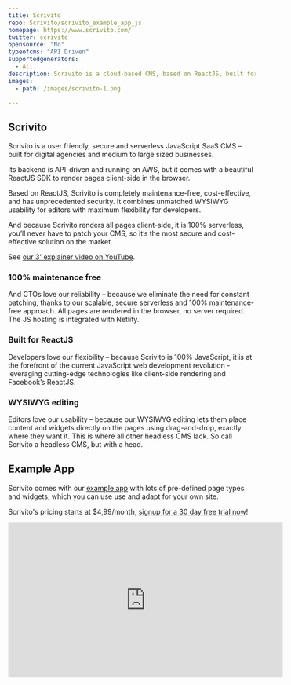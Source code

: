 ```yaml
---
title: Scrivito
repo: Scrivito/scrivito_example_app_js
homepage: https://www.scrivito.com/
twitter: scrivito
opensource: "No"
typeofcms: "API Driven"
supportedgenerators:
  - All
description: Scrivito is a cloud-based CMS, based on ReactJS, built for digital agencies and medium to large-sized businesses.
images:
  - path: /images/scrivito-1.png

---
```


## Scrivito

Scrivito is a user friendly, secure and serverless JavaScript SaaS CMS – built for digital agencies and medium to large sized businesses.

Its backend is API-driven and running on AWS, but it comes with a beautiful ReactJS SDK to render pages client-side in the browser.

Based on ReactJS, Scrivito is completely maintenance-free, cost-effective, and has unprecedented security. It combines unmatched WYSIWYG usability for editors with maximum flexibility for developers.

And because Scrivito renders all pages client-side, it is 100% serverless, you’ll never have to patch your CMS, so it’s the most secure and cost-effective solution on the market.

See [our 3' explainer video on YouTube](https://www.youtube.com/watch?time_continue=2&v=RBLwKTEZr00).

### 100% maintenance free

And CTOs love our reliability – because we eliminate the need for constant patching, thanks to our scalable, secure serverless and 100% maintenance-free approach. All pages are rendered in the browser, no server required. The JS hosting is integrated with Netlify.

### Built for ReactJS

Developers love our flexibility – because Scrivito is 100% JavaScript, it is at the forefront of the current JavaScript web development revolution - leveraging cutting-edge technologies like client-side rendering and Facebook’s ReactJS.

### WYSIWYG editing

Editors love our usability – because our WYSIWYG editing lets them place content and widgets directly on the pages using drag-and-drop, exactly where they want it. This is where all other headless CMS lack. So call Scrivito a headless CMS, but with a head.

## Example App

Scrivito comes with our [example app](https://scrivito-example.netlify.com/) with lots of pre-defined page types and widgets, which you can use use and adapt for your own site.

Scrivito's pricing starts at $4,99/month, [signup for a 30 day free trial now](https://www.scrivito.com/signup)!

<iframe width="560" height="315" src="https://www.youtube.com/embed/LQfYszHlhpA?rel=0" frameborder="0" allow="autoplay; encrypted-media" allowfullscreen></iframe>
